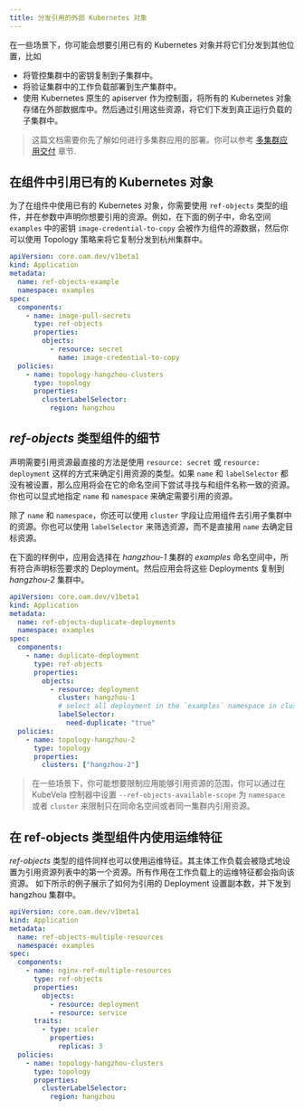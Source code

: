 ```yaml
---
title: 分发引用的外部 Kubernetes 对象
---
```


在一些场景下，你可能会想要引用已有的 Kubernetes 对象并将它们分发到其他位置，比如
- 将管控集群中的密钥复制到子集群中。
- 将验证集群中的工作负载部署到生产集群中。
- 使用 Kubernetes 原生的 apiserver 作为控制面，将所有的 Kubernetes 对象存储在外部数据库中。然后通过引用这些资源，将它们下发到真正运行负载的子集群中。

> 这篇文档需要你先了解如何进行多集群应用的部署。你可以参考 [多集群应用交付](../../case-studies/multi-cluster) 章节.

## 在组件中引用已有的 Kubernetes 对象

为了在组件中使用已有的 Kubernetes 对象，你需要使用 `ref-objects` 类型的组件，并在参数中声明你想要引用的资源。例如，在下面的例子中，命名空间 `examples` 中的密钥 `image-credential-to-copy` 会被作为组件的源数据，然后你可以使用 Topology 策略来将它复制分发到杭州集群中。

```yaml
apiVersion: core.oam.dev/v1beta1
kind: Application
metadata:
  name: ref-objects-example
  namespace: examples
spec:
  components:
    - name: image-pull-secrets
      type: ref-objects
      properties:
        objects:
          - resource: secret
            name: image-credential-to-copy
  policies:
    - name: topology-hangzhou-clusters
      type: topology
      properties:
        clusterLabelSelector:
          region: hangzhou
```

## *ref-objects* 类型组件的细节

声明需要引用资源最直接的方法是使用 `resource: secret` 或 `resource: deployment` 这样的方式来确定引用资源的类型。如果 `name` 和 `labelSelector` 都没有被设置，那么应用将会在它的命名空间下尝试寻找与和组件名称一致的资源。你也可以显式地指定 `name` 和 `namespace` 来确定需要引用的资源。

除了 `name` 和 `namespace`，你还可以使用 `cluster` 字段让应用组件去引用子集群中的资源。你也可以使用 `labelSelector` 来筛选资源，而不是直接用 `name` 去确定目标资源。

在下面的样例中，应用会选择在 *hangzhou-1* 集群的 *examples* 命名空间中，所有符合声明标签要求的 Deployment。然后应用会将这些 Deployments 复制到 *hangzhou-2* 集群中。

```yaml
apiVersion: core.oam.dev/v1beta1
kind: Application
metadata:
  name: ref-objects-duplicate-deployments
  namespace: examples
spec:
  components:
    - name: duplicate-deployment
      type: ref-objects
      properties:
        objects:
          - resource: deployment
            cluster: hangzhou-1
            # select all deployment in the `examples` namespace in cluster `hangzhou-1` that matches the labelSelector
            labelSelector:
              need-duplicate: "true"
  policies:
    - name: topology-hangzhou-2
      type: topology
      properties:
        clusters: ["hangzhou-2"]
```

> 在一些场景下，你可能想要限制应用能够引用资源的范围，你可以通过在 KubeVela 控制器中设置 `--ref-objects-available-scope` 为 `namespace` 或者 `cluster` 来限制只在同命名空间或者同一集群内引用资源。

## 在 ref-objects 类型组件内使用运维特征

*ref-objects* 类型的组件同样也可以使用运维特征。其主体工作负载会被隐式地设置为引用资源列表中的第一个资源。所有作用在工作负载上的运维特征都会指向该资源。 如下所示的例子展示了如何为引用的 Deployment 设置副本数，并下发到 hangzhou 集群中。

```yaml
apiVersion: core.oam.dev/v1beta1
kind: Application
metadata:
  name: ref-objects-multiple-resources
  namespace: examples
spec:
  components:
    - name: nginx-ref-multiple-resources
      type: ref-objects
      properties:
        objects:
          - resource: deployment
          - resource: service
      traits:
        - type: scaler
          properties:
            replicas: 3
  policies:
    - name: topology-hangzhou-clusters
      type: topology
      properties:
        clusterLabelSelector:
          region: hangzhou
```



